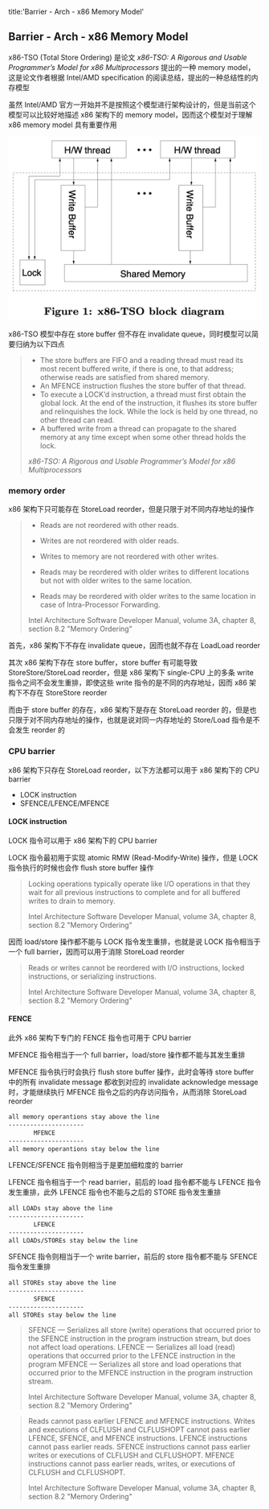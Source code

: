 title:'Barrier - Arch - x86 Memory Model'
## Barrier - Arch - x86 Memory Model

x86-TSO (Total Store Ordering) 是论文 *x86-TSO: A Rigorous and Usable Programmer’s Model for x86 Multiprocessors* 提出的一种 memory model，这是论文作者根据 Intel/AMD specification 的阅读总结，提出的一种总结性的内存模型

虽然 Intel/AMD 官方一开始并不是按照这个模型进行架构设计的，但是当前这个模型可以比较好地描述 x86 架构下的 memory model，因而这个模型对于理解 x86 memory model 具有重要作用


![](media/15986017241381/15986017943920.jpg)

x86-TSO 模型中存在 store buffer 但不存在 invalidate queue，同时模型可以简要归纳为以下四点

> - The store buffers are FIFO and a reading thread must read its most recent buffered write, if there is one, to that address; otherwise reads are satisfied from shared memory.
> - An MFENCE instruction flushes the store buffer of that thread.
> - To execute a LOCK’d instruction, a thread must first obtain the global lock. At the end of the instruction, it flushes its store buffer and relinquishes the lock. While the lock is held by one thread, no other thread can read.
> - A buffered write from a thread can propagate to the shared memory at any time except when some other thread holds the lock.
> 
> *x86-TSO: A Rigorous and Usable Programmer’s Model for x86 Multiprocessors*


### memory order

x86 架构下只可能存在 StoreLoad reorder，但是只限于对不同内存地址的操作

> - Reads are not reordered with other reads.
> - Writes are not reordered with older reads.
> - Writes to memory are not reordered with other writes.
> - Reads may be reordered with older writes to different locations but not with older writes to the same location.
> 
> - Reads may be reordered with older writes to the same location in case of Intra-Processor Forwarding.
> 
> Intel Architecture Software Developer Manual, volume 3A, chapter 8, section 8.2 "Memory Ordering"


首先，x86 架构下不存在 invalidate queue，因而也就不存在 LoadLoad reorder

其次 x86 架构下存在 store buffer，store buffer 有可能导致 StoreStore/StoreLoad reorder，但是 x86 架构下 single-CPU 上的多条 write 指令之间不会发生重排，即使这些 write 指令的是不同的内存地址，因而 x86 架构下不存在 StoreStore reorder

而由于 store buffer 的存在，x86 架构下是存在 StoreLoad reorder 的，但是也只限于对不同内存地址的操作，也就是说对同一内存地址的 Store/Load 指令是不会发生 reorder 的


### CPU barrier

x86 架构下只存在 StoreLoad reorder，以下方法都可以用于 x86 架构下的 CPU barrier

- LOCK instruction
- SFENCE/LFENCE/MFENCE


#### LOCK instruction

LOCK 指令可以用于 x86 架构下的 CPU barrier

LOCK 指令最初用于实现 atomic RMW (Read-Modify-Write) 操作，但是 LOCK 指令执行的时候也会作 flush store buffer 操作

> Locking operations typically operate like I/O operations in that they wait for all previous instructions to complete and for all buffered writes to drain to memory.
> 
> Intel Architecture Software Developer Manual, volume 3A, chapter 8, section 8.2 "Memory Ordering"


因而 load/store 操作都不能与 LOCK 指令发生重排，也就是说 LOCK 指令相当于一个 full barrier，因而可以用于消除 StoreLoad reorder

> Reads or writes cannot be reordered with I/O instructions, locked instructions, or serializing instructions.
> 
> Intel Architecture Software Developer Manual, volume 3A, chapter 8, section 8.2 "Memory Ordering"


#### FENCE

此外 x86 架构下专门的 FENCE 指令也可用于 CPU barrier


MFENCE 指令相当于一个 full barrier，load/store 操作都不能与其发生重排

MFENCE 指令执行时会执行 flush store buffer 操作，此时会等待 store buffer 中的所有 invalidate message 都收到对应的 invalidate acknowledge message 时，才能继续执行 MFENCE 指令之后的内存访问指令，从而消除 StoreLoad reorder

```
all memory operantions stay above the line
---------------------
       MFENCE
---------------------
all memory operantions stay below the line
```


LFENCE/SFENCE 指令则相当于是更加细粒度的 barrier

LFENCE 指令相当于一个 read barrier，前后的 load 指令都不能与 LFENCE 指令发生重排，此外 LFENCE 指令也不能与之后的 STORE 指令发生重排

```
all LOADs stay above the line
---------------------
       LFENCE
---------------------
all LOADs/STOREs stay below the line
```


SFENCE 指令则相当于一个 write barrier，前后的 store 指令都不能与 SFENCE 指令发生重排

```
all STOREs stay above the line
---------------------
       SFENCE
---------------------
all STOREs stay below the line
```


> SFENCE — Serializes all store (write) operations that occurred prior to the SFENCE instruction in the program instruction stream, but does not affect load operations.
> LFENCE — Serializes all load (read) operations that occurred prior to the LFENCE instruction in the program
> MFENCE — Serializes all store and load operations that occurred prior to the MFENCE instruction in the program instruction stream.
> 
> Intel Architecture Software Developer Manual, volume 3A, chapter 8, section 8.2 "Memory Ordering"


> Reads cannot pass earlier LFENCE and MFENCE instructions.
> Writes and executions of CLFLUSH and CLFLUSHOPT cannot pass earlier LFENCE, SFENCE, and MFENCE instructions.
> LFENCE instructions cannot pass earlier reads.
> SFENCE instructions cannot pass earlier writes or executions of CLFLUSH and CLFLUSHOPT.
> MFENCE instructions cannot pass earlier reads, writes, or executions of CLFLUSH and CLFLUSHOPT.
> 
> Intel Architecture Software Developer Manual, volume 3A, chapter 8, section 8.2 "Memory Ordering"
